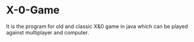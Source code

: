# X-0-Game
It is the program for old and classic X&amp;0 game in java which can be played against multiplayer and computer.
